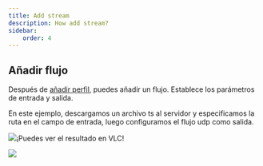 ```yaml
---
title: Add stream
description: How add stream?
sidebar:
    order: 4
---
```


## Añadir flujo

Después de [añadir perfil](/en/senta/getting-started/add-profile), puedes añadir un flujo. Establece los parámetros de entrada y salida.

En este ejemplo, descargamos un archivo ts al servidor y especificamos la ruta en el campo de entrada, luego configuramos el flujo udp como salida.

![](https://cesbo.b-cdn.net/senta/help/streamer/set-prof.png)¡Puedes ver el resultado en VLC!

![](https://cesbo.b-cdn.net/senta/help/streamer/matras.png)
